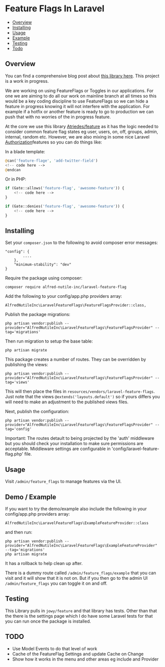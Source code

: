 # Feature Flags In Laravel

  * [Overview](#overview)
  * [Installing](#installing)
  * [Usage](#usage)
  * [Example](#example)
  * [Testing](#testing)  
  * [Todo](#todo)

<a name=overview></a>
## Overview

You can find a comprehensive blog post about [this library here](https://alfrednutile.info/posts/175). This project is a work in progress.

We are working on using FeatureFlags or Toggles in our applications. For one we are aiming to do all our work on mainline branch at all times so this would be a key coding discipline to use FeatureFlags so we can hide a feature in progress knowing it will not interfere with the application. For example if a hotfix or another feature is ready to go to production we can push that with no worries of the in progress feature. 

At the core we use this library [Atriedes/feature](https://github.com/Atriedes/feature) as it has the logic needed to consider common feature flag states eg user, users, on, off, groups, admin, internal, random etc. However, we are also mixing in some nice Laravel [Authorization](https://laravel.com/docs/5.2/authorization)features so you can do things like: 

In a blade template:

~~~php
@can('feature-flage', 'add-twitter-field')
<!-- code here -->
@endcan
~~~

Or in PHP:

~~~php
if (Gate::allows('feature-flag', 'awesome-feature')) {
    <!-- code here -->
}
~~~

~~~php
if (Gate::denies('feature-flag', 'awesome-feature')) {
    <!-- code here -->
}
~~~

<a name=installing></a>
## Installing 

Set your `composer.json` to the following to avoid composer error messages:

~~~
"config": {
        ....
    },
    "minimum-stability": "dev"
}
~~~

Require the package using composer: 

~~~
composer require alfred-nutile-inc/laravel-feature-flag
~~~

Add the following to your config/app.php providers array:

~~~
AlfredNutileInc\LaravelFeatureFlags\FeatureFlagsProvider::class,
~~~

Publish the package migrations:

~~~
php artisan vendor:publish --provider="AlfredNutileInc\LaravelFeatureFlags\FeatureFlagsProvider" --tag='migrations'
~~~

Then run migration to setup the base table:

~~~
php artisan migrate
~~~

This package creates a number of routes. They can be overridden by publishing the views:

~~~
php artisan vendor:publish --provider="AlfredNutileInc\LaravelFeatureFlags\FeatureFlagsProvider" --tag='views'
~~~

This will then place the files in `resources/vendors/laravel-feature-flags`. Just note that the views `@extends('layouts.default')` so if yours differs you will need to make an adjustment to the published views files. 

Next, publish the configuration:

~~~
php artisan vendor:publish --provider="AlfredNutileInc\LaravelFeatureFlags\FeatureFlagsProvider" --tag='config'
~~~

Important: The routes detault to being projected by the 'auth' middleware but you should check your installation to make sure permissions are acceptable. Middleware settings are configurable in 'config/laravel-feature-flag.php' file.

<a name=usage></a>
## Usage

Visit `/admin/feature_flags` to manage features via the UI.

<a name=example></a>
## Demo / Example

If you want to try the demo/example also include the following in your config/app.php providers array:

~~~
AlfredNutileInc\LaravelFeatureFlags\ExampleFeatureProvider::class
~~~

and then run:

~~~
php artisan vendor:publish --provider="AlfredNutileInc\LaravelFeatureFlags\ExampleFeatureProvider" --tag='migrations'
php artisan migrate
~~~

It has a rollback to help clean up after.

There is a dummy route called `/admin/feature_flags/example` that you can visit and it will show that it is not on. But if you then go to the admin UI `/admin/feature_flags` you can toggle it on and off. 


<a name=testing></a>
## Testing

This Library pulls in `jowy/feature` and that library has tests. Other than that the there is the settings page which I do have some Laravel tests for that you can run once the package is installed.

<a name=todo></a>
## TODO

  * Use Model Events to do that level of work
  * Cache of the FeatureFlag Settings and update Cache on Change
  * Show how it works in the menu and other areas eg include and Provider

